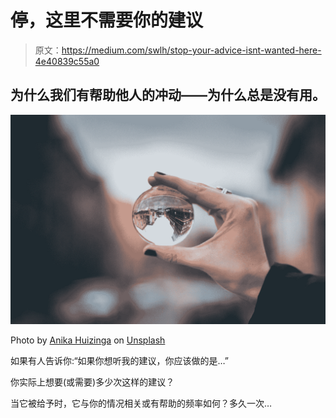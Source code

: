 # 停，这里不需要你的建议

> 原文：<https://medium.com/swlh/stop-your-advice-isnt-wanted-here-4e40839c55a0>

## 为什么我们有帮助他人的冲动——为什么总是没有用。

![](img/507baa25d1244e5a7c4c7773606731bf.png)

Photo by [Anika Huizinga](https://unsplash.com/@iam_anih?utm_source=medium&utm_medium=referral) on [Unsplash](https://unsplash.com?utm_source=medium&utm_medium=referral)

如果有人告诉你:“如果你想听我的建议，你应该做的是…”

你实际上想要(或需要)多少次这样的建议？

当它被给予时，它与你的情况相关或有帮助的频率如何？多久一次…